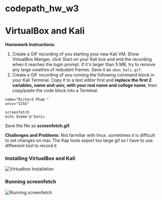 # codepath_hw_w3
# VirtualBox and Kali

**Homework Instructions**: 

1. Create a GIF recording of you starting your new Kali VM. Show VirtualBox Manger, click Start on your Kali box and end the recording when it reaches the login prompt. If it's larger than 5 MB, try to remove any large swathes of redudant frames. Save it as `vbox_kali.gif`.
2. Create a GIF recording of you running the following command block in your Kali Terminal. Copy it to a text editor first and **replace the first 2 variables, name and univ, with your real name and college name**, then copy/paste the code block into a Terminal. 

```
name="Richard Pham "
univ="SJSU"

screenfetch
echo $name'@'$univ
```

Save the file as **screenfetch.gif**.

**Challenges and Problems**: Not farmiliar with linux. sometimes it is difficult to set changes on mac
The Kap tools export too large gif so I have to use diffeerent tool to record it

### Installing VirtualBox and Kali
<img src="https://recordit.co/44KhTCMbzS.gif" alt="Virtualbox Installation">
 
### Running screenfetch
<img src="https://recordit.co/5caZJY7Pk4.gif" alt="Running screenfetch">

